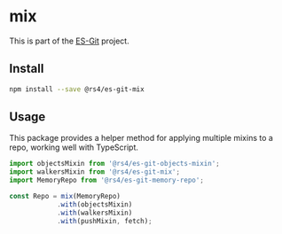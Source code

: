 # mix

This is part of the [ES-Git](https://github.com/es-git/es-git) project.

## Install

```bash
npm install --save @rs4/es-git-mix
```

## Usage

This package provides a helper method for applying multiple mixins to a repo, working well with TypeScript.

```js
import objectsMixin from '@rs4/es-git-objects-mixin';
import walkersMixin from '@rs4/es-git-mix';
import MemoryRepo from '@rs4/es-git-memory-repo';

const Repo = mix(MemoryRepo)
            .with(objectsMixin)
            .with(walkersMixin)
            .with(pushMixin, fetch);
```

